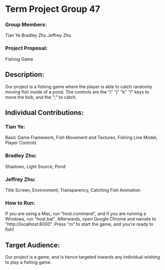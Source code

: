 ﻿# Term Project Group 47

### Group Members:
Tian Ye
Bradley Zhu
Jeffrey Zhu

### Project Proposal:
Fishing Game

## Description:
Our project is a fishing game where the player is able to catch randomly moving fish inside of a pond.  The controls are the 
"i" "j" "k" "l" keys to move the bob, and the ";" to catch.

## Individual Contributions:
### Tian Ye:
Basic Game Framework, Fish Movement and Textures, Fishing Line Model, Player Controls

### Bradley Zhu:
Shadows, Light Source, Pond

### Jeffrey Zhu:
Title Screen, Environment, Transparency, Catching Fish Animation

### How to Run:
If you are using a Mac, run "host.command", and if you are running a Windows, run "host.bat".  Afterwards, open Google Chrome and naviate to "http://localhost:8000".  Press "m" to start the game, and you're ready to fish!

## Target Audience:
Our project is a game, and is hence targeted towards any individual wishing to play a fishing game.
